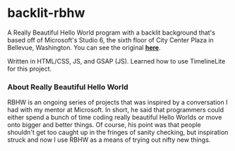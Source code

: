 # backlit-rbhw
A Really Beautiful Hello World program with a backlit background that's based off of Microsoft's Studio 6, the sixth floor of City Center Plaza in Bellevue, Washington. You can see the original <strong><a href="https://media.giphy.com/media/viNyMmcUYZ2O4/giphy.gif">here</a></strong>.

Written in HTML/CSS, JS, and GSAP (JS). 
Learned how to use TimelineLite for this project. 

### About Really Beautiful Hello World
RBHW is an ongoing series of projects that was inspired by a conversation I had with my mentor at Microsoft. 
In short, he said that programmers could either spend a bunch of time coding really beautiful Hello Worlds or move onto bigger and better things. Of course, his point was that people shouldn't get too caught up in the fringes of sanity checking, but inspiration struck and now I use RBHW as a means of trying out nifty new things. 
